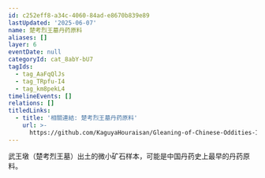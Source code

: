 ```yaml
---
id: c252eff8-a34c-4060-84ad-e8670b839e89
lastUpdated: '2025-06-07'
name: 楚考烈王墓丹药原料
aliases: []
layer: 6
eventDate: null
categoryId: cat_8abY-bU7
tagIds:
  - tag_AaFqQlJs
  - tag_TRpfu-I4
  - tag_km8pekL4
timelineEvents: []
relations: []
titledLinks:
  - title: '相關連結: 楚考烈王墓丹药原料'
    url: >-
      https://github.com/KaguyaHouraisan/Gleaning-of-Chinese-Oddities-Iceberg/blob/main/%E4%B8%AD%E6%96%87%E4%BA%92%E8%81%94%E7%BD%91%E5%85%94%E5%AD%90%E6%B4%9E%E5%86%B0%E5%B1%B1%E5%9B%BE%E6%8B%BE%E9%81%97%C2%B7%E4%BA%8C%C2%B7%E6%A5%9A%E8%80%83%E7%83%88%E7%8E%8B%E5%A2%93%E4%B8%B9%E8%8D%AF%E5%8E%9F%E6%96%99.md
---
```

武王墩（楚考烈王墓）出土的微小矿石样本，可能是中国丹药史上最早的丹药原料。
